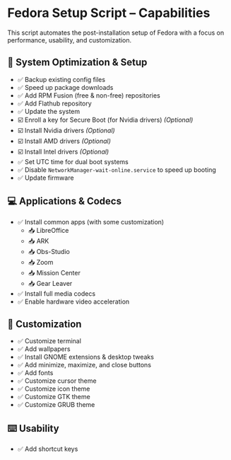 # Fedora Setup Script – Capabilities

This script automates the post-installation setup of Fedora with a focus on performance, usability, and customization.

## 🚀 System Optimization & Setup

* ✅ Backup existing config files
* ✅ Speed up package downloads
* ✅ Add RPM Fusion (free & non-free) repositories
* ✅ Add Flathub repository
* ✅ Update the system
* ☑️ Enroll a key for Secure Boot (for Nvidia drivers) *(Optional)*
* ☑️ Install Nvidia drivers *(Optional)*
* ☑️ Install AMD drivers *(Optional)*
* ☑️ Install Intel drivers *(Optional)*
* ✅ Set UTC time for dual boot systems
* ✅ Disable `NetworkManager-wait-online.service` to speed up booting
* ✅ Update firmware

## 💻 Applications & Codecs

* ✅ Install common apps (with some customization)
  * 📥 LibreOffice
  * 📥 ARK
  * 📥 Obs-Studio
  * 📥 Zoom
  * 📥 Mission Center
  * 📥 Gear Leaver
* ✅ Install full media codecs
* ✅ Enable hardware video acceleration

## 🎨 Customization

* ✅ Customize terminal
* ✅ Add wallpapers
* ✅ Install GNOME extensions & desktop tweaks
* ✅ Add minimize, maximize, and close buttons
* ✅ Add fonts
* ✅ Customize cursor theme
* ✅ Customize icon theme
* ✅ Customize GTK theme
* ✅ Customize GRUB theme

## ⌨️ Usability

* ✅ Add shortcut keys
